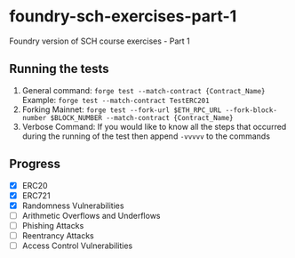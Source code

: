 # foundry-sch-exercises-part-1

Foundry version of SCH course exercises - Part 1

## Running the tests

1. General command:
   `forge test --match-contract {Contract_Name}`
   Example: `forge test --match-contract TestERC201`
2. Forking Mainnet:
   `forge test --fork-url $ETH_RPC_URL --fork-block-number $BLOCK_NUMBER --match-contract {Contract_Name}`
3. Verbose Command: If you would like to know all the steps that occurred during the running of the test then append `-vvvvv` to the commands

## Progress

- [x] ERC20
- [x] ERC721
- [x] Randomness Vulnerabilities
- [ ] Arithmetic Overflows and Underflows
- [ ] Phishing Attacks
- [ ] Reentrancy Attacks
- [ ] Access Control Vulnerabilities
